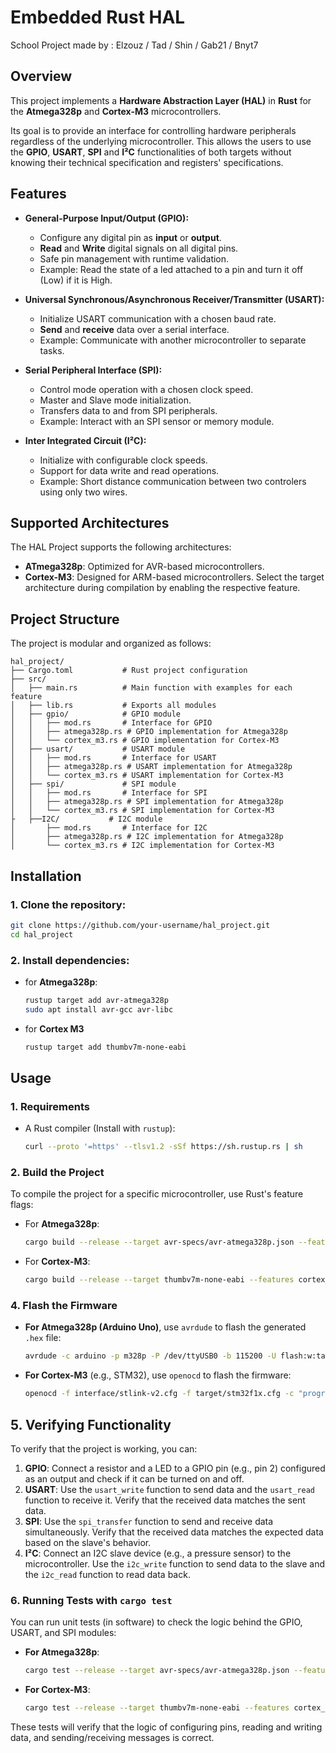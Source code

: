 # Embedded Rust HAL

School Project made by : Elzouz / Tad / Shin / Gab21 / Bnyt7

## **Overview**
This project implements a **Hardware Abstraction Layer (HAL)** in **Rust** for the **Atmega328p** and **Cortex-M3** microcontrollers.

Its goal is to provide an interface for controlling hardware peripherals regardless of the underlying microcontroller. This allows the users to use the **GPIO**, **USART**, **SPI** and **I²C** functionalities of both targets without knowing their technical specification and registers' specifications.

## **Features**
- **General-Purpose Input/Output (GPIO):**
  - Configure any digital pin as **input** or **output**.
  - **Read** and **Write** digital signals on all digital pins.
  - Safe pin management with runtime validation.
  - Example: Read the state of a led attached to a pin and turn it off (Low) if it is High.

- **Universal Synchronous/Asynchronous Receiver/Transmitter (USART):**
  - Initialize USART communication with a chosen baud rate.
  - **Send** and **receive** data over a serial interface.
  - Example: Communicate with another microcontroller to separate tasks.

- **Serial Peripheral Interface (SPI):**
  - Control mode operation with a chosen clock speed.
  - Master and Slave mode initialization.
  - Transfers data to and from SPI peripherals.
  - Example: Interact with an SPI sensor or memory module.
 
- **Inter Integrated Circuit (I²C):**
  - Initialize with configurable clock speeds.
  - Support for data write and read operations.
  - Example: Short distance communication between two controlers using only two wires.
 
## Supported Architectures
The HAL Project supports the following architectures:
- **ATmega328p**: Optimized for AVR-based microcontrollers.
- **Cortex-M3**: Designed for ARM-based microcontrollers.
Select the target architecture during compilation by enabling the respective feature.

## **Project Structure**
The project is modular and organized as follows:
```
hal_project/
├── Cargo.toml           # Rust project configuration
├── src/
│   ├── main.rs          # Main function with examples for each feature
│   ├── lib.rs           # Exports all modules
│   ├── gpio/            # GPIO module
│   │   ├── mod.rs       # Interface for GPIO
│   │   ├── atmega328p.rs # GPIO implementation for Atmega328p
│   │   └── cortex_m3.rs # GPIO implementation for Cortex-M3
│   ├── usart/           # USART module
│   │   ├── mod.rs       # Interface for USART
│   │   ├── atmega328p.rs # USART implementation for Atmega328p
│   │   └── cortex_m3.rs # USART implementation for Cortex-M3
│   ├── spi/             # SPI module
│   │   ├── mod.rs       # Interface for SPI
│   │   ├── atmega328p.rs # SPI implementation for Atmega328p
│   │   └── cortex_m3.rs # SPI implementation for Cortex-M3
├   ├──I2C/           # I2C module
│       ├── mod.rs       # Interface for I2C
│       ├── atmega328p.rs # I2C implementation for Atmega328p
│       └── cortex_m3.rs # I2C implementation for Cortex-M3

```

## Installation
### **1. Clone the repository:**
   ```bash
   git clone https://github.com/your-username/hal_project.git
   cd hal_project
   ```
### **2. Install dependencies:**
   - for **Atmega328p**:
     ```bash
     rustup target add avr-atmega328p
     sudo apt install avr-gcc avr-libc
     ```
   - for **Cortex M3**
     ```bash
     rustup target add thumbv7m-none-eabi
     ```
     
## **Usage**
### **1. Requirements**
- A Rust compiler (Install with `rustup`):  
  ```bash
  curl --proto '=https' --tlsv1.2 -sSf https://sh.rustup.rs | sh
  ```

### **2. Build the Project**
To compile the project for a specific microcontroller, use Rust's feature flags:

- For **Atmega328p**:
  ```bash
  cargo build --release --target avr-specs/avr-atmega328p.json --features atmega328p
  ```

- For **Cortex-M3**:
  ```bash
  cargo build --release --target thumbv7m-none-eabi --features cortex_m3
  ```

### **4. Flash the Firmware**
- **For Atmega328p (Arduino Uno)**, use `avrdude` to flash the generated `.hex` file:
  ```bash
  avrdude -c arduino -p m328p -P /dev/ttyUSB0 -b 115200 -U flash:w:target.hex:i
  ```
  
- **For Cortex-M3** (e.g., STM32), use `openocd` to flash the firmware:
  ```bash
  openocd -f interface/stlink-v2.cfg -f target/stm32f1x.cfg -c "program target.hex verify reset exit"
  ```

## **5. Verifying Functionality**
To verify that the project is working, you can:
1. **GPIO**: Connect a resistor and a LED to a GPIO pin (e.g., pin 2) configured as an output and check if it can be turned on and off.
2. **USART**: Use the `usart_write` function to send data and the `usart_read` function to receive it. Verify that the received data matches the sent data.
3. **SPI**: Use the `spi_transfer` function to send and receive data simultaneously. Verify that the received data matches the expected data based on the slave's behavior.
4. **I²C**: Connect an I2C slave device (e.g., a pressure sensor) to the microcontroller. Use the `i2c_write` function to send data to the slave and the `i2c_read` function to read data back.

### **6. Running Tests with `cargo test`**
You can run unit tests (in software) to check the logic behind the GPIO, USART, and SPI modules:
- **For Atmega328p**:
  ```bash
  cargo test --release --target avr-specs/avr-atmega328p.json --features atmega328p
  ```

- **For Cortex-M3**:
  ```bash
  cargo test --release --target thumbv7m-none-eabi --features cortex_m3
  ```

These tests will verify that the logic of configuring pins, reading and writing data, and sending/receiving messages is correct.
